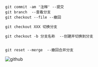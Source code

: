 
```
git commit -am '注释' --提交
git branch  --查看分支
git checkout --file --撤回

git checkout XXX 切换分支

git checkout -b 分支名称  --创建并切换到分支


git reset --merge  --撤回合并分支
```

 
  ![github](http://g.hiphotos.baidu.com/news/q%3D100/sign=70db9f70aa6eddc420e7b0fb09dab6a2/728da9773912b31bce7e7cbc8118367adab4e111.jpg "github")


  
 